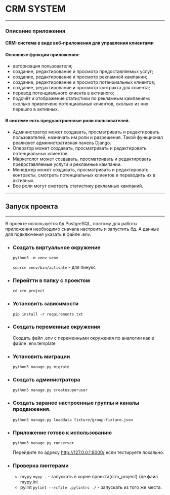 # CRM SYSTEM

***

### Описание приложения

#### CRM-система в виде веб-приложения для управления клиентами

#### Основные функции приложения:
- авторизация пользователя;
- создание, редактирование и просмотр предоставляемых услуг;
- создание, редактирование и просмотр рекламной кампании;
- создание, редактирование и просмотр потенциальных клиентов;
- создание, редактирование и просмотр контракта для клиента;
- перевод потенциального клиента в активного;
- подсчёт и отображение статистики по рекламным кампаниям: сколько привлечено потенциальных клиентов, сколько из них перешло в активных.

#### В системе есть преднастроенные роли пользователей.
- Администратор может создавать, просматривать и редактировать пользователей, назначать им роли и разрешения. Такой функционал реализует административная панель Django.
- Оператор может создавать, просматривать и редактировать потенциальных клиентов.
- Маркетолог может создавать, просматривать и редактировать предоставляемые услуги и рекламные кампании.
- Менеджер может создавать, просматривать и редактировать контракты, смотреть потенциальных клиентов и переводить их в активных.
- Все роли могут смотреть статистику рекламных кампаний.

***

## Запуск проекта

***

В проекте используется бд PostgreSQL, поэтому для работы приложения необходимо сначала настроить и запустить бд.
А данные для подключения указать в файле .env.

- ### Создать виртуальное окружение

    ```python3 -m venv venv```
    
    ```source venv/bin/activate``` - для линукс

- ### Перейтти в папку с проектом

    ```cd crm_project```

- ### Установить зависимости

    ```pip install -r requirements.txt```


- ### Создать переменные окружения

    Создать файл .env с переменными окружения по аналогии как в
    файле .env.template

- ### Установить миграции

    ```python3 manage.py migrate```

- ### Создать администратора

    ```python3 manage.py createsuperuser```

- ### Создать заранее настроенные группы и каналы продвижения.

    ```python3 manage.py loaddata fixture/group-fixture.json```

- ### Приложение готово к использованию
 
    ```python3 manage.py runserver```


    Перейдите по адресу http://127.0.0.1:8000/ если тестируете локально.


- ### Проверка линтерами

  - mypy ```mypy .``` - запускать в корне проекта(crm_project) где файл mypy.ini
  - pylint ```pylint --rcfile .pylintrc ./``` - запускать из того же места.